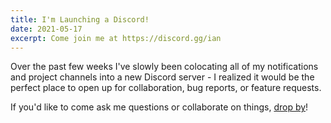 ```yaml
---
title: I'm Launching a Discord!
date: 2021-05-17
excerpt: Come join me at https://discord.gg/ian
---
```


Over the past few weeks I've slowly been colocating all of my notifications and project channels into a new Discord server - I realized it would be the perfect place to open up for collaboration, bug reports, or feature requests.

If you'd like to come ask me questions or collaborate on things, [drop by](https://discord.gg/ian)!
